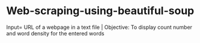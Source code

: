 # Web-scraping-using-beautiful-soup
Input= URL of a webpage in a text file | Objective: To display count number and word density for the entered words
